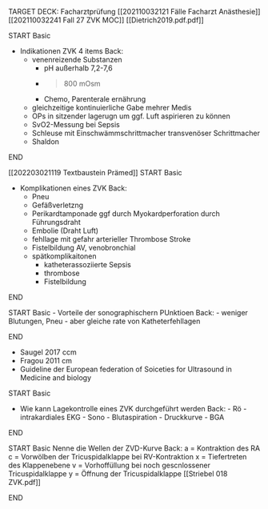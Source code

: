TARGET DECK: Facharztprüfung
[[202110032121 Fälle Facharzt Anästhesie]]
[[202110032241 Fall 27 ZVK MOC]]
[[Dietrich2019.pdf.pdf]] 

START
Basic
- Indikationen ZVK 4 items
Back:
	- venenreizende Substanzen
		- pH außerhalb 7,2-7,6
		- > 800 mOsm
		- Chemo, Parenterale ernährung
	- gleichzeitige kontinuierliche Gabe mehrer Medis
	- OPs in sitzender lagerugn um ggf. Luft aspirieren zu können
	- SvO2-Messung bei Sepsis
	- Schleuse mit Einschwämmschrittmacher transvenöser Schrittmacher
	- Shaldon
<!--ID: 1636877655806-->
END

[[202203021119 Textbaustein Prämed]]
START
Basic
- Komplikationen eines ZVK
Back:
	- Pneu
	- Gefäßverletzng
	- Perikardtamponade ggf durch Myokardperforation durch  Führungsdraht
	- Embolie (Draht Luft)
	- fehllage mit gefahr arterieller Thrombose Stroke
	- Fistelbildung AV, venobronchial
	- spätkomplikaitonen
		- katheterassoziierte Sepsis
		- thrombose
		- Fistelbildung
<!--ID: 1636877655814-->
END

START
Basic
	- Vorteile der sonographischern PUnktioen
Back:
		- weniger Blutungen, Pneu
		- aber gleiche rate von Katheterfehllagen
<!--ID: 1636877655822-->
END
- Saugel 2017 ccm
- Fragou 2011 cm
- Guideline der European federation of Soiceties for Ultrasound in Medicine and biology



START
Basic
- Wie kann Lagekontrolle eines ZVK durchgeführt werden
Back:
		- Rö
		- intrakardiales EKG
		- Sono
		- Blutaspiration
		- Druckkurve
		- BGA
<!--ID: 1636877655830-->
END

START
Basic
Nenne die Wellen der ZVD-Kurve 
Back:
a = Kontraktion des RA
c = Vorwölben der Tricuspidalklappe bei RV-Kontraktion
x = Tiefertreten des Klappenebene
v = Vorhoffüllung bei noch gescnlossener Tricuspidalklappe
y = Öffnung der Tricuspidalklappe
[[Striebel 018 ZVK.pdf]]
<!--ID: 1648027367631-->
END